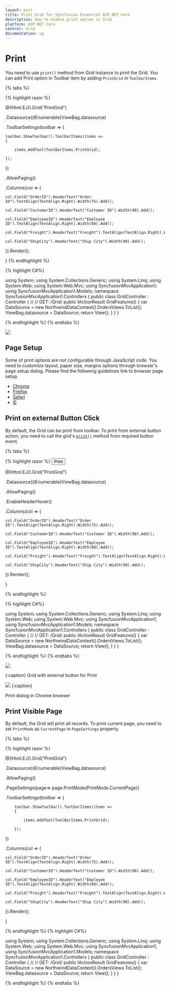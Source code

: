 ```yaml
---
layout: post
title: Print Grid for Syncfusion Essential ASP.NET Core
description: How to enable print option in Grid
platform: ASP.NET Core
control: Grid
documentation: ug
---
```


# Print

You need to use `print()` method from Grid instance to print the Grid. You can add Print option in Toolbar item by adding `PrintGrid` in `ToolbarItems`.

{% tabs %}
 
{% highlight razor %}

@{Html.EJ().Grid<OrdersView>("PrintGrid")

.Datasource((IEnumerable<object>)ViewBag.datasource)

.ToolbarSettings(toolbar =>
{

    toolbar.ShowToolbar().ToolbarItems(items =>
    {

        items.AddTool(ToolBarItems.PrintGrid);

    });

})

.AllowPaging()

.Columns(col =>
{

    col.Field("OrderID").HeaderText("Order ID").TextAlign(TextAlign.Right).Width(75).Add();

    col.Field("CustomerID").HeaderText("Customer ID").Width(90).Add();

    col.Field("EmployeeID").HeaderText("Employee ID").TextAlign(TextAlign.Right).Width(80).Add();

    col.Field("Freight").HeaderText("Freight").TextAlign(TextAlign.Right).Width(80).Add();

    col.Field("ShipCity").HeaderText("Ship City").Width(90).Add();

}).Render();

}
{% endhighlight  %}

{% highlight C#%}

using System;
using System.Collections.Generic;
using System.Linq;
using System.Web;
using System.Web.Mvc;
using SyncfusionMvcApplication1;
using SyncfusionMvcApplication1.Models;
namespace SyncfusionMvcApplication1.Controllers
{
    public class GridController : Controller
    {
        //
        // GET: /Grid/
        public IActionResult GridFeatures()
        {
            var DataSource = new NorthwindDataContext().OrdersViews.ToList();
            ViewBag.datasource = DataSource;
            return View();
        }
    }
}


{% endhighlight  %}
{% endtabs %} 

![](Print-Grid_images/Print_img1.png)


## Page Setup

Some of print options are not configurable through JavaScript code. You need to customize layout, paper size, margins options through browser's page setup dialog. Please find the following guidelines link to browser page setup.

* [Chrome](https://support.google.com/chrome/answer/1379552?hl=en)
* [Firefox](https://support.mozilla.org/en-US/kb/how-print-web-pages-firefox)
* [Safari](http://www.mintprintables.com/print-tips/adjust-margins-osx/)
* [IE](http://www.helpteaching.com/help/print/index.htm) 

## Print on external Button Click

By default, the Grid can be print from toolbar. To print from external button action, you need to call the grid's [`print()`](http://help.syncfusion.com/js/api/ejgrid#methods:print) method from required button event.

{% tabs %}
 
{% highlight razor %}
<button id="print">Print</button>

@{Html.EJ().Grid<OrdersView>("PrintGrid")

.Datasource((IEnumerable<object>)ViewBag.datasource)

.AllowPaging()

.EnableHeaderHover()

.Columns(col =>
{

    col.Field("OrderID").HeaderText("Order ID").TextAlign(TextAlign.Right).Width(75).Add();

    col.Field("CustomerID").HeaderText("Customer ID").Width(90).Add();

    col.Field("EmployeeID").HeaderText("Employee ID").TextAlign(TextAlign.Right).Width(80).Add();

    col.Field("Freight").HeaderText("Freight").TextAlign(TextAlign.Right).Width(80).Add();

    col.Field("ShipCity").HeaderText("Ship City").Width(90).Add();

}).Render();

}

<script type="text/javascript">

    $("#print").ejButton({

        showRoundedCorner: true,
        size: "mini",
        click: function () {
            $("#PrintGrid").ejGrid("print");
        }

    });

</script>
{% endhighlight  %}

{% highlight C#%}

using System;
using System.Collections.Generic;
using System.Linq;
using System.Web;
using System.Web.Mvc;
using SyncfusionMvcApplication1;
using SyncfusionMvcApplication1.Models;
namespace SyncfusionMvcApplication1.Controllers
{
    public class GridController : Controller
    {
        //
        // GET: /Grid/
        public IActionResult GridFeatures()
        {
            var DataSource = new NorthwindDataContext().OrdersViews.ToList();
            ViewBag.datasource = DataSource;
            return View();
        }
    }
}


{% endhighlight  %}
{% endtabs %} 


![](Print-Grid_images/Print_img2.png)

{:caption}
Grid with external button for Print

![](Print-Grid_images/Print_img3.png)
{:caption}

Print dialog in Chrome browser

## Print Visible Page

By default, the Grid will print all records. To print current page, you need to set `PrintMode` as `CurrentPage` in `PageSettings` property.

{% tabs %}
 
{% highlight razor %}

@{Html.EJ().Grid<OrdersView>("PrintGrid")

.Datasource((IEnumerable<object>)ViewBag.datasource)

.AllowPaging()

.PageSettings(page=> page.PrintMode(PrintMode.CurrentPage))

.ToolbarSettings(toolbar =>
    {

        toolbar.ShowToolbar().ToolbarItems(items =>
        {

            items.AddTool(ToolBarItems.PrintGrid);

        });

})

.Columns(col =>
{

    col.Field("OrderID").HeaderText("Order ID").TextAlign(TextAlign.Right).Width(75).Add();

    col.Field("CustomerID").HeaderText("Customer ID").Width(90).Add();

    col.Field("EmployeeID").HeaderText("Employee ID").TextAlign(TextAlign.Right).Width(80).Add();

    col.Field("Freight").HeaderText("Freight").TextAlign(TextAlign.Right).Width(80).Add();

    col.Field("ShipCity").HeaderText("Ship City").Width(90).Add();

}).Render();

}

{% endhighlight  %}
{% highlight C#%}

using System;
using System.Collections.Generic;
using System.Linq;
using System.Web;
using System.Web.Mvc;
using SyncfusionMvcApplication1;
using SyncfusionMvcApplication1.Models;
namespace SyncfusionMvcApplication1.Controllers
{
    public class GridController : Controller
    {
        //
        // GET: /Grid/
        public IActionResult GridFeatures()
        {
            var DataSource = new NorthwindDataContext().OrdersViews.ToList();
            ViewBag.datasource = DataSource;
            return View();
        }
    }
}

{% endhighlight  %}
{% endtabs %} 